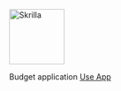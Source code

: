 <img src="skirlla-logo.png" alt="Skrilla" width="100">

Budget application
[Use App](https://jamesbaine.github.io/skrilla/)